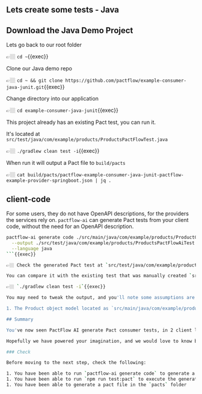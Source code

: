 ## Lets create some tests - Java

## Download the Java Demo Project

Lets go back to our root folder

👉🏼 `cd ~`{{exec}}

Clone our Java demo repo

👉🏼 `cd ~ && git clone https://github.com/pactflow/example-consumer-java-junit.git`{{exec}}

Change directory into our application

👉🏼 `cd example-consumer-java-junit`{{exec}}

This project already has an existing Pact test, you can run it.

It's located at `src/test/java/com/example/products/ProductsPactFlowTest.java`

👉🏼 `./gradlew clean test -i`{{exec}}

When run it will output a Pact file to `build/pacts`

👉🏼 `cat build/pacts/pactflow-example-consumer-java-junit-pactflow-example-provider-springboot.json | jq .`

## client-code

For some users, they do not have OpenAPI descriptions, for the providers the services rely on. `pactflow-ai` can generate Pact tests from
your client code, without the need for an OpenAPI description.

```sh
pactflow-ai generate code ./src/main/java/com/example/products/ProductClient.java \
  --output ./src/test/java/com/example/products/ProductsPactFlowAiTest.java \
  --language java
```{{exec}}

👉🏼 Check the generated Pact test at `src/test/java/com/example/products/ProductsPactFlowAiTest.java`

You can compare it with the existing test that was manually created `src/test/java/com/example/products/ProductsPactFlowTest.java` to compare

👉🏼 `./gradlew clean test -i`{{exec}}

You may need to tweak the output, and you'll note some assumptions are made.

1. The Product object model located as `src/main/java/com/example/products/Product.java` was not included with our client code when communicating with `pactflow-ai`. You can workaround this by inclining files before processing your tests. We will see further improvements in usage, and the context you can provide to `pactflow-ai`.

## Summary

You've now seen PactFlow AI generate Pact consumer tests, in 2 client languages. We look forward to bringing you further Pact DSL support in other languages such as Python / .NET & GoLang.

Hopefully we have powered your imagination, and we would love to know both how you get using using `pactflow-ai` today, and what you want to see in the future!

### Check

Before moving to the next step, check the following:

1. You have been able to run `pactflow-ai generate code` to generate a Pact-JVM test from client-code
1. You have been able to run `npm run test:pact` to execute the generated Pact tests
1. You have been able to generate a pact file in the `pacts` folder
